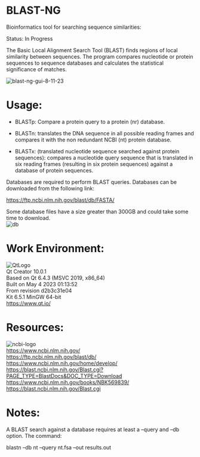 # BLAST-NG    
Bioinformatics tool for searching sequence similarities:  

Status: In Progress  

The Basic Local Alignment Search Tool (BLAST) finds regions of local similarity between sequences. The program compares nucleotide or protein sequences to sequence databases and calculates the statistical significance of matches.    

![blast-ng-gui-8-11-23](https://github.com/kn0w0n3/BLAST-NG/assets/22214754/69e3a32a-3619-4415-b809-9fd69ab8e152)  

# **Usage:**    

* BLASTp: Compare a protein query to a protein (nr) database.     

* BLASTn:  translates the DNA sequence in all possible reading frames and compares it with the non redundant NCBI (nt) protein database.     

* BLASTx: (translated nucleotide sequence searched against protein sequences): compares a nucleotide query sequence that is translated in six reading frames (resulting in six protein sequences) against a database of protein sequences.

Databases are required to perform BLAST queries. Databases can be downloaded from the following link:  

https://ftp.ncbi.nlm.nih.gov/blast/db/FASTA/  

Some database files have a size greater than 300GB and could take some time to download.    
![db](https://github.com/kn0w0n3/BLAST-NG/assets/22214754/8ff73180-e8f6-4f8a-9a43-ba32554f5eae)    

# **Work Environment:**       
![QtLogo](https://user-images.githubusercontent.com/22214754/179895211-d52559ab-35df-4fcc-bf69-7377739330d4.png)    
Qt Creator 10.0.1    
Based on Qt 6.4.3 (MSVC 2019, x86_64)    
Built on May 4 2023 01:13:52    
From revision d2b3c31e04     
Kit 6.5.1 MinGW 64-bit    
https://www.qt.io/    
    
# **Resources:**  
![ncbi-logo](https://user-images.githubusercontent.com/22214754/204448800-2b846e5b-2c68-4c4e-8687-43aac8ac752e.png)      
https://www.ncbi.nlm.nih.gov/  
https://ftp.ncbi.nlm.nih.gov/blast/db/  
https://www.ncbi.nlm.nih.gov/home/develop/  
https://blast.ncbi.nlm.nih.gov/Blast.cgi?PAGE_TYPE=BlastDocs&DOC_TYPE=Download  
https://www.ncbi.nlm.nih.gov/books/NBK569839/  
https://blast.ncbi.nlm.nih.gov/Blast.cgi  

# **Notes:**  
A BLAST search against a database requires at least a –query and –db option. The command:  

blastn –db nt –query nt.fsa –out results.out 

